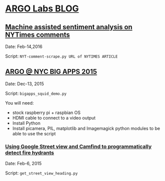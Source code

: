 # [ARGO Labs BLOG](www.argolabs.org/blog-1/)


## [Machine assisted sentiment analysis on NYTimes comments](http://www.argolabs.org/blog-1/2016/2/14/machine-assisted-public-sentiment-analysis-on-nytimes-comments)

Date: Feb-14,2016

Script: `NYT-comment-scrape.py URL of NYTIMES ARTICLE`



## [ARGO @ NYC BIG APPS 2015](http://www.argolabs.org/blog-1/2015/12/13/argo-nyc-big-apps-2015)

Date: Dec-13, 2015

Script: `bigapps_squid_demo.py`

You will need:

 * stock raspberry pi + raspbian OS
 * HDMI cable to connect to a video output
 * Install Python
 * Install picamera, PIL, matplotlib and Imagemagick python modules to be able to use the script


### [Using Google Street view and Camfind to programmatically detect fire hydrants](http://www.argolabs.org/blog-1/2015/1/27/using-google-street-view-and-camfind-to-programmatically-detect-fire-hydrants)

Date:  Feb-6, 2015

Script: `get_street_view_heading.py`
